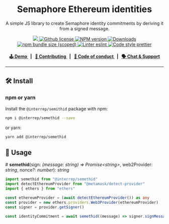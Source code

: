 <p align="center">
    <h1 align="center">
        Semaphore Ethereum identities
    </h1>
    <p align="center">A simple JS library to create Semaphore identity commitments by deriving it from a signed message.</p>
</p>

<p align="center">
    <a href="https://github.com/InterRep">
        <img src="https://img.shields.io/badge/project-InterRep-blue.svg?style=flat-square">
    </a>
    <a href="https://github.com/interrep/interrep.js/blob/main/LICENSE">
        <img alt="Github license" src="https://img.shields.io/github/license/interrep/interrep.js.svg?style=flat-square">
    </a>
    <a href="https://www.npmjs.com/package/@interrep/semethid">
        <img alt="NPM version" src="https://img.shields.io/npm/v/@interrep/semethid?style=flat-square" />
    </a>
    <a href="https://npmjs.org/package/@interrep/semethid">
        <img alt="Downloads" src="https://img.shields.io/npm/dm/@interrep/semethid.svg?style=flat-square" />
    </a>
    <a href="https://bundlephobia.com/package/@interrep/semethid">
        <img alt="npm bundle size (scoped)" src="https://img.shields.io/bundlephobia/minzip/@interrep/semethid" />
    </a>
    <a href="https://eslint.org/">
        <img alt="Linter eslint" src="https://img.shields.io/badge/linter-eslint-8080f2?style=flat-square&logo=eslint" />
    </a>
    <a href="https://prettier.io/">
        <img alt="Code style prettier" src="https://img.shields.io/badge/code%20style-prettier-f8bc45?style=flat-square&logo=prettier" />
    </a>
</p>

<div align="center">
    <h4>
        <a href="https://js.interrep.link/semethid">
            🕹 Demo
        </a>
        <span>&nbsp;&nbsp;|&nbsp;&nbsp;</span>
        <a href="https://docs.interrep.link/contributing">
            👥 Contributing
        </a>
        <span>&nbsp;&nbsp;|&nbsp;&nbsp;</span>
        <a href="https://docs.interrep.link/code-of-conduct">
            🤝 Code of conduct
        </a>
        <span>&nbsp;&nbsp;|&nbsp;&nbsp;</span>
        <a href="https://t.me/interrep">
            🗣️ Chat &amp; Support
        </a>
    </h4>
</div>

---

## 🛠 Install

### npm or yarn

Install the `@interrep/semithid` package with npm:

```bash
npm i @interrep/semethid --save
```

or yarn:

```bash
yarn add @interrep/semethid
```

## 📜 Usage

\# **semethid**(sign: _(message: string) => Promise\<string\>_, web2Provider: _string_, nonce?: _number_): _string_

```typescript
import semethid from "@interrep/semethid"
import detectEthereumProvider from "@metamask/detect-provider"
import { ethers } from "ethers"

const ethereumProvider = (await detectEthereumProvider()) as any
const provider = new ethers.providers.Web3Provider(ethereumProvider)
const signer = provider.getSigner()

const identityCommitment = await semethid((message) => signer.signMessage(message), "twitter")
```
